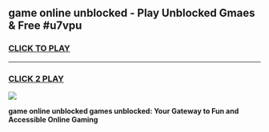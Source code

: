 
## game online unblocked - Play Unblocked Gmaes & Free #u7vpu
<h3>
<a href="https://news.freeplayer.one?title=game_online_unblocked&ref=03M">CLICK TO PLAY</a></h3>
<hr>

<h3>
<a href="https://news.freeplayer.one?title=game_online_unblocked&ref=03M">CLICK 2 PLAY</a>
  
</h3>

<a href="https://news.freeplayer.one?title=game_online_unblocked&ref=03M"><img src="https://clearcache.store/games.png"></a>


**game online unblocked games unblocked: Your Gateway to Fun and Accessible Online Gaming**
